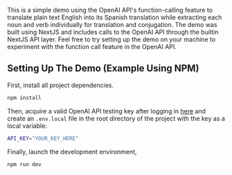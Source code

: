 This is a simple demo using the OpenAI API's function-calling feature to translate plain text English into its Spanish translation while extracting each noun and verb individually for translation and conjugation. The demo was built using NextJS and includes calls to the OpenAI API through the builtin NextJS API layer. Feel free to try setting up the demo on your machine to experiment with the function call feature in the OpenAI API.

## Setting Up The Demo (Example Using NPM)
First, install all project dependencies. 

```bash
npm install
```

Then, acquire a valid OpenAI API testing key after logging in [here](https://platform.openai.com/api-keys) and create an `.env.local` file in the root directory of the project with the key as a local variable:

```bash
API_KEY="YOUR_KEY_HERE"
```

Finally, launch the development environment,

```bash
npm run dev
```
